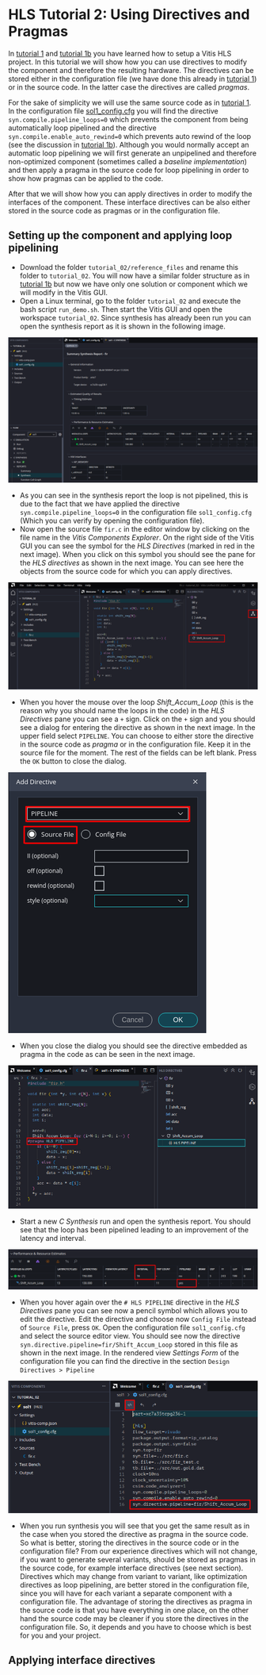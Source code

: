 # HLS Tutorial 2: Using Directives and Pragmas

In [tutorial 1](../tutorial_01/tutorial_01.md) and [tutorial 1b](../tutorial_01/tutorial_01_b.md) you have learned how to setup a Vitis HLS project. In this tutorial we will show how you can use directives to modify the component and therefore the resulting hardware. The directives can be stored either in the configuration file (we have done this already in [tutorial 1](../tutorial_01/tutorial_01.md)) or in the source code. In the latter case the directives are called _pragmas_.

For the sake of simplicity we will use the same source code as in [tutorial 1](../tutorial_01/tutorial_01.md). In the configuration file [sol1_config.cfg](../tutorial_02/reference_files/sol1/sol1_config.cfg) you will find the directive `syn.compile.pipeline_loops=0` which prevents the component from being automatically loop pipelined and the directive `syn.compile.enable_auto_rewind=0` which prevents auto rewind of the loop (see the discussion in [tutorial 1b](../tutorial_01/tutorial_01_b.md)). Although you would normally accept an automatic loop pipelining we will first generate an unpipelined and therefore non-optimized component (sometimes called a _baseline implementation_) and then apply a pragma in the source code for loop pipelining in order to show how pragmas can be applied to the code. 

After that we will show how you can apply directives in order to modify the interfaces of the component. These interface directives can be also either stored in the source code as pragmas or in the configuration file.

## Setting up the component and applying loop pipelining
* Download the folder `tutorial_02/reference_files` and rename this folder to `tutorial_02`. You will now have a similar folder structure as in [tutorial 1b](../tutorial_01/tutorial_01_b.md) but now we have only one solution or component which we will modify in the Vitis GUI. 
* Open a Linux terminal, go to the folder `tutorial_02` and execute the bash script `run_demo.sh`. Then start the Vitis GUI and open the workspace `tutorial_02`. Since synthesis has already been run you can open the synthesis report as it is shown in the following image.

![Vitis GUI with opened workspace](images/hls_50.png)

* As you can see in the synthesis report the loop is not pipelined, this is due to the fact that we have applied the directive `syn.compile.pipeline_loops=0` in the configuration file `sol1_config.cfg` (Which you can verify by opening the configuration file).
* Now open the source file `fir.c` in the editor window by clicking on the file name in the _Vitis Components Explorer_. On the right side of the Vitis GUI you can see the symbol for the _HLS Directives_ (marked in red in the next image). When you click on this symbol you should see the pane for the _HLS directives_ as shown in the next image. You can see here the objects from the source code for which you can apply directives. 

![Vitis GUI directives](images/hls_51.png)

* When you hover the mouse over the loop _Shift_Accum_Loop_ (this is the reason why you should name the loops in the code) in the _HLS Directives_ pane you can see a `+` sign. Click on the `+` sign and you should see a dialog for entering the directive as shown in the next image. In the upper field select `PIPELINE`. You can choose to either store the directive in the source code as _pragma_ or in the configuration file. Keep it in the source file for the moment. The rest of the fields can be left blank. Press the `OK` button to close the dialog.

![Vitis GUI loop directive](images/hls_52.png)

* When you close the dialog you should see the directive embedded as pragma in the code as can be seen in the next image.

![Vitis GUI loop pragma](images/hls_53.png)

* Start a new _C Synthesis_ run and open the synthesis report. You should see that the loop has been pipelined leading to an improvement of the latency and interval.

![Vitis GUI loop pragma](images/hls_54.png)

* When you hover again over the `# HLS PIPELINE` directive in the _HLS Directives_ pane you can see now a pencil symbol which allows you to edit the directive. Edit the directive and choose now `Config File` instead of `Source File`, press `OK`. Open the configuration file `sol1_config.cfg` and select the source editor view. You should see now the directive `syn.directive.pipeline=fir/Shift_Accum_Loop` stored in this file as shown in the next image. In the rendered view _Settings Form_ of the configuration file you can find the directive in the section `Design Directives > Pipeline`

![Vitis GUI loop directive](images/hls_55.png)

* When you run synthesis you will see that you get the same result as in the case when you stored the directive as pragma in the source code. So what is better, storing the directives in the source code or in the configuration file? From our experience directives which will not change, if you want to generate several variants, should be stored as pragmas in the source code, for example interface directives (see next section). Directives which may change from variant to variant, like optimization directives as loop pipelining, are better stored in the configuration file, since you will have for each variant a separate component with a configuration file. The advantage of storing the directives as pragma in the source code is that you have everything in one place, on the other hand the source code may be cleaner if you store the directives in the configuration file. So, it depends and you have to choose which is best for you and your project.


## Applying interface directives
